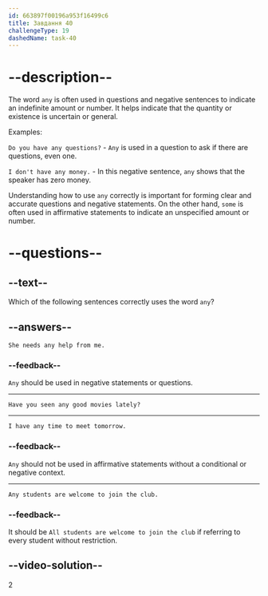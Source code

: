 ```yaml
---
id: 663897f00196a953f16499c6
title: Завдання 40
challengeType: 19
dashedName: task-40
---
```


# --description--

The word `any` is often used in questions and negative sentences to indicate an indefinite amount or number. It helps indicate that the quantity or existence is uncertain or general.

Examples:

`Do you have any questions?` - `Any` is used in a question to ask if there are questions, even one.

`I don't have any money.` - In this negative sentence, `any` shows that the speaker has zero money.

Understanding how to use `any` correctly is important for forming clear and accurate questions and negative statements. On the other hand, `some` is often used in affirmative statements to indicate an unspecified amount or number.

# --questions--

## --text--

Which of the following sentences correctly uses the word `any`?

## --answers--

`She needs any help from me.`

### --feedback--

`Any` should be used in negative statements or questions.

---

`Have you seen any good movies lately?`

---

`I have any time to meet tomorrow.`

### --feedback--

`Any` should not be used in affirmative statements without a conditional or negative context.

---

`Any students are welcome to join the club.`

### --feedback--

It should be `All students are welcome to join the club` if referring to every student without restriction.

## --video-solution--

2
